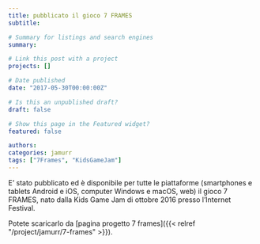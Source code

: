 ```yaml
---
title: pubblicato il gioco 7 FRAMES
subtitle: 

# Summary for listings and search engines
summary: 

# Link this post with a project
projects: []

# Date published
date: "2017-05-30T00:00:00Z"

# Is this an unpublished draft?
draft: false

# Show this page in the Featured widget?
featured: false

authors:
categories: jamurr
tags: ["7Frames", "KidsGameJam"]
---
```


E’ stato pubblicato ed è disponibile per tutte le piattaforme (smartphones e tablets Android e iOS, computer Windows e macOS, web) il gioco 7 FRAMES, nato dalla Kids Game Jam di ottobre 2016 presso l’Internet Festival.

Potete scaricarlo da [pagina progetto 7 frames]({{< relref "/project/jamurr/7-frames" >}}).
